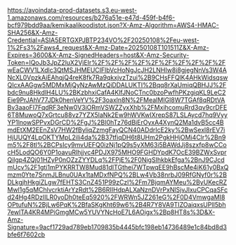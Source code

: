 https://avoindata-prod-datasets.s3.eu-west-1.amazonaws.com/resources/b276a51e-e47d-459f-b4f6-bcf979bdd9aa/kemikaalikoodistot.json?X-Amz-Algorithm=AWS4-HMAC-SHA256&X-Amz-Credential=ASIA5ERTGXPJBTP234VO%2F20250108%2Feu-west-1%2Fs3%2Faws4_request&X-Amz-Date=20250108T101511Z&X-Amz-Expires=3600&X-Amz-SignedHeaders=host&X-Amz-Security-Token=IQoJb3JpZ2luX2VjEIr%2F%2F%2F%2F%2F%2F%2F%2F%2F%2FwEaCWV1LXdlc3QtMSJHMEUCIFlbVcHoNgJcJH2LNHIw8i8gjegNnVs3W4ANcXL0VpzkAiEAhqjQ4reK8fk7Ra9qkxjvzTzui%2B9CHsFFQlK4AHkWidsqswQIcxAAGgw5MDMxMjQyNzAwMzQiDDALUKTI%2Bqq8rXaUmiqQBHJJ%2Fbdc9nu8HkdlH4LU%2BKzbhxiCafA4KlfJNoCTnc0bzoPwfhPKzgiqKL9LeC2Eie9PrJAhV77JDk0henVeYV%2F3oaxln8N%2FMeaIMlGI8W7TGAf8qRDtVABv3aaoFI7FqdRF3eNw0V3iORmVSWZZyxXhb%2FMxihcomuRrd3qv9crDFE6T8MuwoQ7xGrtcu88vz7YZX5laNk2Ew9hWVKwIXrepS87LSLAycd7hq9VyyYP1lnowSPPvxDGrCD%2FgJ%2BI0hTz76dBiErOyxA4XynQ2Ma1dvB5cc4BmdEtXM2EEnZsV7HW2fByliqZzmgFayQCN40ADdrIcE2ky%2BwSexl8rEV7iHjUUQY4LpOKTYMpL2iIi4da%2B37tfiqDH6t8UHm2PgkHHjOMi4Clr%2Bn9m5%2F8tl%2BCPsIcy9mvUEFQ0izNj1pQ9s5yXM63i5BAWdJj8szxfp8wCCocH5LodQO6Y0P1oavuRlhjjvc4PDJX975MHO9FGHDYpdK7OcE39BZWxSvprQilgp4ZQj01HZyP0nOZzZYYDLq%2FPjE%2F0NigSIhkbkEfga%2BnJ9CJcdmUcv%2F1gti1mPYKRRTW8Mud81dITGthei7WTpwqEE9hBscMe4iK61y0BxQmzm0Yte7SnmJLBnu0UAx1taMDxfNPQ%2BLw4Vb38nrbJ09RfGNyf0r%2BDLkgjhHkgiZLgw7fEHTS3CnZ451P99zCzl%2Fm7BjqmAYMeu%2ByUKecRZMwl1g5qMChlvcrktiArYzRdt%2B6RIIHdpALXaNznDVrPxNlSjvJIxuCPCqaSFcd24Hg4RDzlILR0yoDh0teEq5920%2FWRWn5JZ261eG%2F0D4VmwgaMI8OPtufuN%2BjLw6PqK%2BfaSKgKht69w6%2B4R7Y8VA9TIZOaiqxsUPlI5bh7ewlTA4KR4MPiGmgMCw5YUVYNcHoE7L6AOigx%2Bp8HT8s%3D&X-Amz-Signature=9acf1729ad789eb1709835b4445bfc198eb14736489e1c84bd8d3bfe6f7602cb